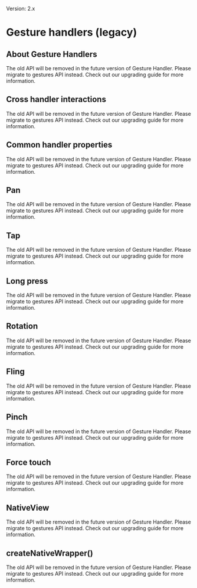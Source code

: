 Version: 2.x

# Gesture handlers (legacy)

## About Gesture Handlers

The old API will be removed in the future version of Gesture Handler. Please migrate to gestures API instead. Check out our upgrading guide for more information.

## Cross handler interactions

The old API will be removed in the future version of Gesture Handler. Please migrate to gestures API instead. Check out our upgrading guide for more information.

## Common handler properties

The old API will be removed in the future version of Gesture Handler. Please migrate to gestures API instead. Check out our upgrading guide for more information.

## Pan

The old API will be removed in the future version of Gesture Handler. Please migrate to gestures API instead. Check out our upgrading guide for more information.

## Tap

The old API will be removed in the future version of Gesture Handler. Please migrate to gestures API instead. Check out our upgrading guide for more information.

## Long press

The old API will be removed in the future version of Gesture Handler. Please migrate to gestures API instead. Check out our upgrading guide for more information.

## Rotation

The old API will be removed in the future version of Gesture Handler. Please migrate to gestures API instead. Check out our upgrading guide for more information.

## Fling

The old API will be removed in the future version of Gesture Handler. Please migrate to gestures API instead. Check out our upgrading guide for more information.

## Pinch

The old API will be removed in the future version of Gesture Handler. Please migrate to gestures API instead. Check out our upgrading guide for more information.

## Force touch

The old API will be removed in the future version of Gesture Handler. Please migrate to gestures API instead. Check out our upgrading guide for more information.

## NativeView

The old API will be removed in the future version of Gesture Handler. Please migrate to gestures API instead. Check out our upgrading guide for more information.

## createNativeWrapper()

The old API will be removed in the future version of Gesture Handler. Please migrate to gestures API instead. Check out our upgrading guide for more information.
